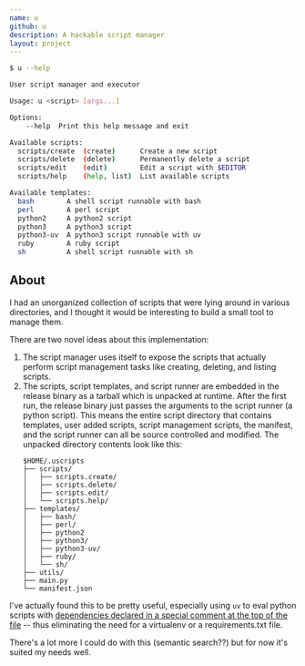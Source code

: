 ```yaml
---
name: u
github: u
description: A hackable script manager
layout: project
---
```


```bash
$ u --help

User script manager and executor

Usage: u <script> [args...]

Options:
    --help  Print this help message and exit

Available scripts:
  scripts/create  (create)      Create a new script
  scripts/delete  (delete)      Permanently delete a script
  scripts/edit    (edit)        Edit a script with $EDITOR
  scripts/help    (help, list)  List available scripts

Available templates:
  bash        A shell script runnable with bash
  perl        A perl script
  python2     A python2 script
  python3     A python3 script
  python3-uv  A python3 script runnable with uv
  ruby        A ruby script
  sh          A shell script runnable with sh
```

## About

I had an unorganized collection of scripts that were lying around in various directories,
and I thought it would be interesting to build a small tool to manage them.

There are two novel ideas about this implementation:
 1. The script manager uses itself to expose the scripts that actually perform script management
    tasks like creating, deleting, and listing scripts.
 2. The scripts, script templates, and script runner are embedded in the release binary as a
    tarball which is unpacked at runtime. After the first run, the release binary just passes
    the arguments to the script runner (a python script). This means the entire script directory
    that contains templates, user added scripts, script management scripts, the manifest, and
    the script runner can all be source controlled and modified. The unpacked directory contents
    look like this:
    ```
    $HOME/.uscripts
    ├── scripts/
    │   ├── scripts.create/
    │   ├── scripts.delete/
    │   ├── scripts.edit/
    │   └── scripts.help/
    ├── templates/
    │   ├── bash/
    │   ├── perl/
    │   ├── python2
    │   ├── python3/
    │   ├── python3-uv/
    │   ├── ruby/
    │   └── sh/
    ├── utils/
    ├── main.py
    └── manifest.json
    ```



I've actually found this to be pretty useful, especially using `uv` to eval python scripts with
[dependencies declared in a special comment at the top of the file](https://docs.astral.sh/uv/guides/scripts/#declaring-script-dependencies) -- thus
eliminating the need for a virtualenv or a requirements.txt file.

There's a lot more I could do with this (semantic search??) but for now it's suited my needs well.
